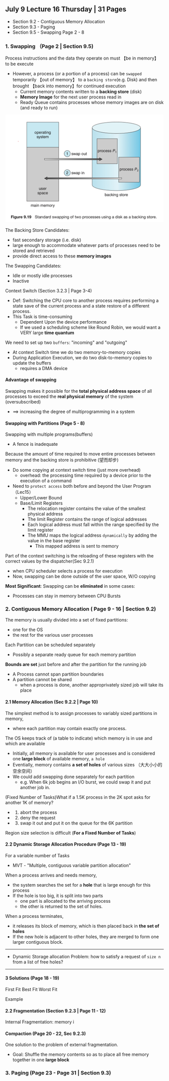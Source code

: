 ## July 9 Lecture 16 Thursday | 31 Pages
- Section 9.2 - Contiguous Memory Allocation
- Section 9.3 - Paging
- Section 9.5 - Swapping Page 2 - 8


### 1. Swapping （Page 2 | Section 9.5)
Process instructions and the data they operate on must 【be in memory】 to be execute 
- However, a process (or a portion of a process) can be `swapped` temporarily 【out of memory】 to a `backing store`(e.g. Disk) and then brought 【back into memory】for continued execution
  - Current memory contents written to a **backing store** (disk)
  - **Memory Image** for the next user process read in
  - Ready Queue contains processes whose memory images are on disk (and ready to run)

![Swapping](imgs/Swapping.jpeg)

The Backing Store Candidates:
- fast secondary storage (i.e. disk)
- large enough to accommodate whatever parts of processes need to be stored and retrieved
- provide direct access to these **memory images**

The Swapping Candidates:
- Idle or mostly idle processes
- Inactive

Context Switch (Section 3.2.3 | Page 3-4)
- Def: Switching the CPU core to another process requires performing a state save of the current process and a state restore of a different process.
- This Task is time-consuming
  - Dependent Upon the device performance
  - If we used a scheduling scheme like Round Robin, we would want a VERY large **time quantum**
  
We need to set up two `buffers`: "incoming" and "outgoing"
- At context Switch time we do two memory-to-memory copies
- During Application Execution, we do two disk-to-memory copies to update the buffers 
  - requires a DMA device
#### Advantage of swapping
Swapping makes it possible for the **total physical address space** of all processes to exceed the **real physical memory** of the system (oversubscribed)
- ==> increasing the degree of multiprogramming in a system

#### Swapping with Partitions (Page 5 - 8)
Swapping with multiple programs(buffers)
- A fence is inadequate

Because the amount of time required to move entire processes between memory and the backing store is prohibitive (望而却步)
- Do some copying at context switch time (just more overhead)
  - overhead: the processing time required by a device prior to the execution of a command
- Need to `protect access` both before and beyond the User Program（Lec15）
  - Upper/Lower Bound
  - Base/Limit Registers
    - The relocation register contains the value of the smallest physical address
    - The limit Register contains the range of logical addresses
    - Each logical address must fall within the range specified by the limit register
    - The MMU maps the logical address `dynamically` by adding the value in the base register
      - This mapped address is sent to memory

Part of the context switching is the reloading of these registers with the correct values by the dispatcher(Sec 9.2.1)
- when CPU scheduler selects a process for execution
- Now, swapping can be done outside of the user space, W/O copying

**Most Significant**: Swapping can be **eliminated** in some cases:
- Processes can stay in memory between CPU Bursts

### 2. Contiguous Memory Allocation ( Page 9 - 16 | Section 9.2)
The memory is usually divided into a set of fixed partitions:
- one for the OS
- the rest for the various user processes 

Each Partition can be scheduled separately
- Possibly a separate ready queue for each memory partition

**Bounds are set** just before and after the partition for the running job
- A Process cannot span partition boundaries
- A partition cannot be shared
  - when a process is done, another approprivately sized job will take its place

#### 2.1 Memory Allocation (Sec 9.2.2 | Page 10)
The simplest method is to assign processes to variably sized partitions in memory, 
- where each partition may contain exactly one process.

The OS keeps track of (a table to indicate) which memory is in use and which are available 
- Initially, all memory is available for user processes and is considered one **large block** of available memory, `a hole`
- Eventially, memory contains **a set of holes** of various sizes （大大小小的空余空间）
- We could add swapping done separately for each partition 
  - e.g. When 6k job begins an I/O burst, we could swap it and put another job in.

(Fixed Number of Tasks)What if a 1.5K process in the 2K spot asks for another 1K of memory?
- 1. abort the process
- 2. deny the request
- 3. swap it out and put it on the queue for the 6K partition
  
Region size selection is difficult (**For a Fixed Number of Tasks**)

#### 2.2 Dynamic Storage Allocation Procedure (Page 13 - 19)
For a variable number of Tasks
- MVT - "Multiple, contiguous variable partition allocation"

When a process arrives and needs memory,
- the system searches the set for a **hole** that is large enough for this process
- If the hole is too big, it is split into two parts
  - one part is allocated to the arriving process
  - the other is returned to the set of holes.

When a process terminates,
- it releases its block of memory, which is then placed back in **the set of holes** 
- If the new hole is adjacent to other holes, they are merged to form one larger contiguous block.

---
- Dynamic Storage allocation Problem: how to satisfy a request of `size n` from a list of free holes?
---
#### 3 Solutions (Page 18 - 19)
First Fit
Best Fit
Worst Fit

Example 

#### 2.2 Fragmentation (Section 9.2.3 | Page 11 - 12)
Internal Fragmentation: memory i
#### Compaction (Page 20 - 22, Sec 9.2.3)
One solution to the problem of external fragmentation.
- Goal: Shuffle the memory contents so as to place all free memory together in one **large block**



### 3. Paging (Page 23 - Page 31 | Section 9.3)
